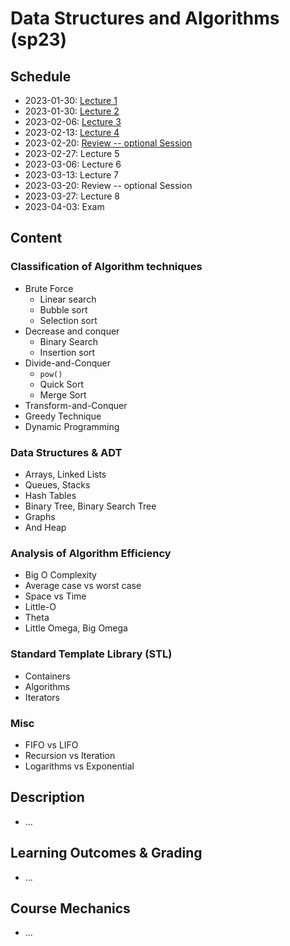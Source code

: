 # Data Structures and Algorithms (sp23)

## Schedule

- 2023-01-30: [Lecture 1](https://github.com/TT00FE39-3001/lecture1)
- 2023-01-30: [Lecture 2](https://github.com/TT00FE39-3001/lecture2)
- 2023-02-06: [Lecture 3](https://github.com/TT00FE39-3001/lecture3)
- 2023-02-13: [Lecture 4](https://github.com/TT00FE39-3001/lecture4)
- 2023-02-20: [Review -- optional Session](https://github.com/TT00FE39-3001/lecture-2023-02-20-review)
- 2023-02-27: Lecture 5
- 2023-03-06: Lecture 6
- 2023-03-13: Lecture 7
- 2023-03-20: Review -- optional Session
- 2023-03-27: Lecture 8
- 2023-04-03: Exam

## Content

### Classification of Algorithm techniques

- Brute Force
  - Linear search
  - Bubble sort
  - Selection sort
- Decrease and conquer
  - Binary Search
  - Insertion sort
- Divide-and-Conquer
  - `pow()`
  - Quick Sort
  - Merge Sort
- Transform-and-Conquer
- Greedy Technique
- Dynamic Programming

### Data Structures & ADT

- Arrays, Linked Lists
- Queues, Stacks
- Hash Tables
- Binary Tree, Binary Search Tree
- Graphs
- And Heap

### Analysis of Algorithm Efficiency

- Big O Complexity
- Average case vs worst case
- Space vs Time
- Little-O
- Theta
- Little Omega, Big Omega

### Standard Template Library (STL)

- Containers
- Algorithms
- Iterators

### Misc

- FIFO vs LIFO
- Recursion vs Iteration
- Logarithms vs Exponential

## Description

- ...

## Learning Outcomes & Grading

- ...

## Course Mechanics

- ...
